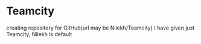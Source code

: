 # Teamcity
creating repository for GitHub(url may be Nilekh/Teamcity) I have given just Teamcity, Nilekh is default
